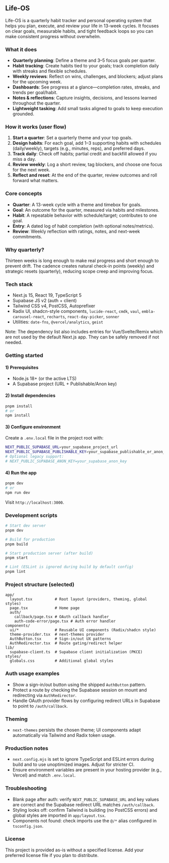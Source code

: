 ## Life-OS

Life-OS is a quarterly habit tracker and personal operating system that helps you plan, execute, and review your life in 13-week cycles. It focuses on clear goals, measurable habits, and tight feedback loops so you can make consistent progress without overwhelm.

### What it does
- **Quarterly planning**: Define a theme and 3–5 focus goals per quarter.
- **Habit tracking**: Create habits tied to your goals; track completion daily with streaks and flexible schedules.
- **Weekly reviews**: Reflect on wins, challenges, and blockers; adjust plans for the upcoming week.
- **Dashboards**: See progress at a glance—completion rates, streaks, and trends per goal/habit.
- **Notes & reflections**: Capture insights, decisions, and lessons learned throughout the quarter.
- **Lightweight tasking**: Add small tasks aligned to goals to keep execution grounded.

### How it works (user flow)
1. **Start a quarter**: Set a quarterly theme and your top goals.
2. **Design habits**: For each goal, add 1–3 supporting habits with schedules (daily/weekly), targets (e.g., minutes, reps), and preferred days.
3. **Track daily**: Check off habits; partial credit and backfill allowed if you miss a day.
4. **Review weekly**: Log a short review, tag blockers, and choose one focus for the next week.
5. **Reflect and reset**: At the end of the quarter, review outcomes and roll forward what matters.

### Core concepts
- **Quarter**: A 13-week cycle with a theme and timebox for goals.
- **Goal**: An outcome for the quarter, measured via habits and milestones.
- **Habit**: A repeatable behavior with schedule/target; contributes to one goal.
- **Entry**: A dated log of habit completion (with optional notes/metrics).
- **Review**: Weekly reflection with ratings, notes, and next-week commitments.

### Why quarterly?
Thirteen weeks is long enough to make real progress and short enough to prevent drift. The cadence creates natural check-in points (weekly) and strategic resets (quarterly), reducing scope creep and improving focus.

### Tech stack
- Next.js 15, React 19, TypeScript 5
- Supabase JS v2 (auth + client)
- Tailwind CSS v4, PostCSS, Autoprefixer
- Radix UI, shadcn-style components, `lucide-react`, `cmdk`, `vaul`, `embla-carousel-react`, `recharts`, `react-day-picker`, `sonner`
- Utilities: `date-fns`, `@vercel/analytics`, `geist`

Note: The dependency list also includes entries for Vue/Svelte/Remix which are not used by the default Next.js app. They can be safely removed if not needed.

### Getting started
#### 1) Prerequisites
- Node.js 18+ (or the active LTS)
- A Supabase project (URL + Publishable/Anon key)

#### 2) Install dependencies
```bash
pnpm install
# or
npm install
```

#### 3) Configure environment
Create a `.env.local` file in the project root with:
```bash
NEXT_PUBLIC_SUPABASE_URL=your_supabase_project_url
NEXT_PUBLIC_SUPABASE_PUBLISHABLE_KEY=your_supabase_publishable_or_anon_key
# Optional legacy support:
# NEXT_PUBLIC_SUPABASE_ANON_KEY=your_supabase_anon_key
```

#### 4) Run the app
```bash
pnpm dev
# or
npm run dev
```
Visit `http://localhost:3000`.

### Development scripts
```bash
# Start dev server
pnpm dev

# Build for production
pnpm build

# Start production server (after build)
pnpm start

# Lint (ESLint is ignored during build by default config)
pnpm lint
```

### Project structure (selected)
```
app/
  layout.tsx          # Root layout (providers, theming, global styles)
  page.tsx            # Home page
  auth/
    callback/page.tsx # OAuth callback handler
    auth-code-error/page.tsx # Auth error handler
components/
  ui/*                # Reusable UI components (Radix/shadcn style)
  theme-provider.tsx  # next-themes provider
  AuthButton.tsx      # Sign-in/out UX patterns
  AuthRedirector.tsx  # Route gating/redirect helper
lib/
  supabase-client.ts  # Supabase client initialization (PKCE)
styles/
  globals.css         # Additional global styles
```

### Auth usage examples
- Show a sign-in/out button using the shipped `AuthButton` pattern.
- Protect a route by checking the Supabase session on mount and redirecting via `AuthRedirector`.
- Handle OAuth provider flows by configuring redirect URLs in Supabase to point to `/auth/callback`.

### Theming
- `next-themes` persists the chosen theme; UI components adapt automatically via Tailwind and Radix token usage.

### Production notes
- `next.config.mjs` is set to ignore TypeScript and ESLint errors during build and to use unoptimized images. Adjust for stricter CI.
- Ensure environment variables are present in your hosting provider (e.g., Vercel) and match `.env.local`.

### Troubleshooting
- Blank page after auth: verify `NEXT_PUBLIC_SUPABASE_URL` and key values are correct and the Supabase redirect URL matches `/auth/callback`.
- Styling looks off: confirm Tailwind is building (no PostCSS errors) and global styles are imported in `app/layout.tsx`.
- Components not found: check imports use the `@/*` alias configured in `tsconfig.json`.

### License
This project is provided as-is without a specified license. Add your preferred license file if you plan to distribute.


